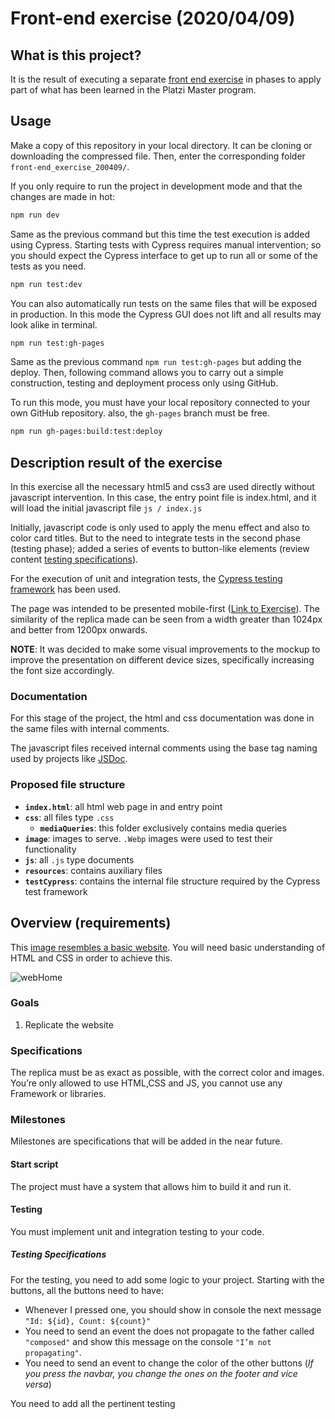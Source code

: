 # Front-end exercise (2020/04/09)

## What is this project?

It is the result of executing a separate [front end exercise](#overview-requirements) in phases to apply part of what has been learned in the Platzi Master program.

## Usage

Make a copy of this repository in your local directory. It can be cloning or downloading the compressed file. Then, enter the corresponding folder `front-end_exercise_200409/`.

If you only require to run the project in development mode and that the changes are made in hot:

```bash
npm run dev
```

Same as the previous command but this time the test execution is added using Cypress. Starting tests with Cypress requires manual intervention; so you should expect the Cypress interface to get up to run all or some of the tests as you need.

```bash
npm run test:dev
```

You can also automatically run tests on the same files that will be exposed in production. In this mode the Cypress GUI does not lift and all results may look alike in terminal.

```bash
npm run test:gh-pages
```

Same as the previous command `npm run test:gh-pages` but adding the deploy. Then, following command allows you to carry out a simple construction, testing and deployment process only using GitHub.

To run this mode, you must have your local repository connected to your own GitHub repository. also, the `gh-pages` branch must be free.

```bash
npm run gh-pages:build:test:deploy
```

## Description result of the exercise

In this exercise all the necessary html5 and css3 are used directly without javascript intervention. In this case, the entry point file is index.html, and it will load the initial javascript file `js / index.js`

Initially, javascript code is only used to apply the menu effect and also to color card titles. But to the need to integrate tests in the second phase (testing phase); added a series of events to button-like elements (review content [testing specifications](#testing-specifications)).

For the execution of unit and integration tests, the [Cypress testing framework](https://www.cypress.io/) has been used.

The page was intended to be presented mobile-first ([Link to Exercise](https://jhnemogap.github.io/front-end_exercise_200409/)). The similarity of the replica made can be seen from a width greater than 1024px and better from 1200px onwards.

**NOTE**: It was decided to make some visual improvements to the mockup to improve the presentation on different device sizes, specifically increasing the font size accordingly.

### Documentation

For this stage of the project, the html and css documentation was done in the same files with internal comments.

The javascript files received internal comments using the base tag naming used by projects like [JSDoc](https://jsdoc.app/index.html).

### Proposed file structure

- **`index.html`**: all html web page in and entry point
- **`css`**: all files type `.css`
  - **`mediaQueries`**: this folder exclusively contains media queries
- **`image`**: images to serve. `.Webp` images were used to test their functionality
- **`js`**: all `.js` type documents
- **`resources`**: contains auxiliary files
- **`testCypress`**: contains the internal file structure required by the Cypress test framework

## Overview (requirements)

This [image resembles a basic website](./resources/webImageHome.png). You will need basic understanding of HTML and CSS in order to achieve this.

![webHome](./resources/webImageHome.png)

### Goals

1. Replicate the website

### Specifications

The replica must be as exact as possible, with the correct color and images.
You’re only allowed to use HTML,CSS and JS, you cannot use any Framework or libraries.

### Milestones

Milestones are specifications that will be added in the near future.

#### Start script

The project must have a system that allows him to build it and run it.

#### Testing

You must implement unit and integration testing to your code.

##### Testing Specifications

For the testing, you need to add some logic to your project. Starting with the buttons, all the buttons need to have:

- Whenever I pressed one, you should show in console the next message `"Id: ${id}, Count: ${count}"`
- You need to send an event the does not propagate to the father called `"composed"` and show this message on the console `"I’m not propagating"`.
- You need to send an event to change the color of the other buttons (_If you press the navbar, you change the ones on the footer and vice versa_)

You need to add all the pertinent testing

